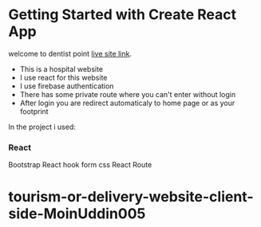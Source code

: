 # Getting Started with Create React App

welcome to dentist point [live site link](https://attentive-hospital.web.app/).
- This is a hospital  website
- I use react for this website
- I use firebase authentication
- There has some private route where you can't enter without login
- After login you are redirect automaticaly to home page or as your footprint

In the project i used:

### React
Bootstrap
React hook form
css
React Route

# tourism-or-delivery-website-client-side-MoinUddin005
